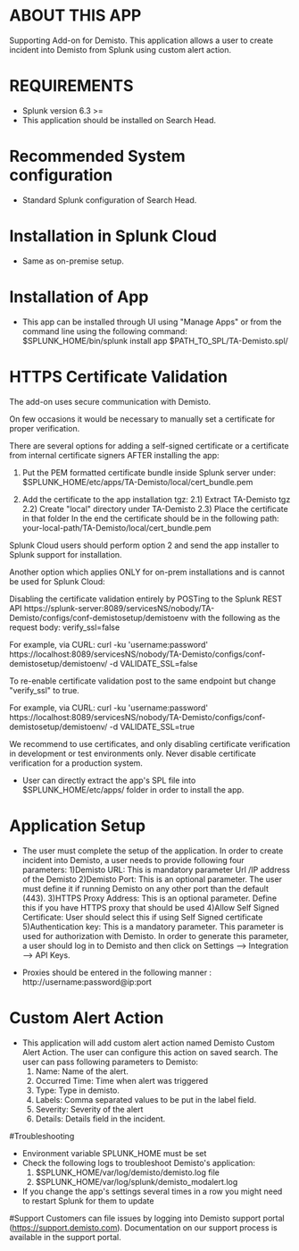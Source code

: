 
# ABOUT THIS APP

Supporting Add-on for Demisto. This application allows a user to create incident into Demisto from Splunk using custom alert action.


# REQUIREMENTS

* Splunk version 6.3 >=
* This application should be installed on Search Head.

# Recommended System configuration
* Standard Splunk configuration of Search Head.

# Installation in Splunk Cloud
* Same as on-premise setup.

# Installation of App

* This app can be installed through UI using "Manage Apps" or from the command line using the following command:
$SPLUNK_HOME/bin/splunk install app $PATH_TO_SPL/TA-Demisto.spl/

# HTTPS Certificate Validation

The add-on uses secure communication with Demisto.

On few occasions it would be necessary to manually set a certificate for proper verification.

There are several options for adding a self-signed certificate or a certificate from internal certificate signers AFTER
installing the app:

1) Put the PEM formatted certificate bundle inside Splunk server under:
$SPLUNK_HOME/etc/apps/TA-Demisto/local/cert_bundle.pem

2) Add the certificate to the app installation tgz:
    2.1) Extract TA-Demisto tgz
    2.2) Create "local" directory under TA-Demisto
    2.3) Place the certificate in that folder
    In the end the certificate should be in the following path:
    your-local-path/TA-Demisto/local/cert_bundle.pem

Splunk Cloud users should perform option 2 and send the app installer to Splunk support for installation.

Another option which applies ONLY for on-prem installations and is cannot be used for Splunk Cloud:

Disabling the certificate validation entirely by POSTing to the Splunk REST API
https://splunk-server:8089/servicesNS/nobody/TA-Demisto/configs/conf-demistosetup/demistoenv
with the following as the request body:
verify_ssl=false

For example, via CURL:
curl -ku 'username:password' https://localhost:8089/servicesNS/nobody/TA-Demisto/configs/conf-demistosetup/demistoenv/ -d VALIDATE_SSL=false

To re-enable certificate validation post to the same endpoint but change "verify_ssl" to true.

For example, via CURL:
curl -ku 'username:password' https://localhost:8089/servicesNS/nobody/TA-Demisto/configs/conf-demistosetup/demistoenv/ -d VALIDATE_SSL=true

We recommend to use certificates, and only disabling certificate verification in development
or test environments only. Never disable certificate verification for a production system.

* User can directly extract the app's SPL file into $SPLUNK_HOME/etc/apps/ folder in order to install the app.

# Application Setup
* The user must complete the setup of the application. In order to create incident into Demisto, a user needs to provide following four parameters:
    1)Demisto URL: This is mandatory parameter Url /IP address of the Demisto
    2)Demisto Port: This is an optional parameter. The user must define it if running Demisto on any other port than the default (443).
    3)HTTPS Proxy Address: This is an optional parameter. Define this if you have HTTPS proxy that should be used
    4)Allow Self Signed Certificate: User should select this if using Self Signed certificate
    5)Authentication key: This is a mandatory parameter. This parameter is used for authorization with Demisto. In order to generate this parameter,
      a user should log in to Demisto and then click on Settings --> Integration --> API Keys.

* Proxies should be entered in the following manner : http://username:password@ip:port

# Custom Alert Action
* This application will add custom alert action named Demisto Custom Alert Action. The user can configure this action on saved search. The user can pass following parameters to Demisto:
    1) Name: Name of the alert.
    2) Occurred Time: Time when alert was triggered
    3) Type: Type in demisto.
    4) Labels: Comma separated values to be put in the label field.
    5) Severity: Severity of the alert
    6) Details: Details field in the incident.

#Troubleshooting
* Environment variable SPLUNK_HOME must be set
* Check the following logs to troubleshoot Demisto's application:
    1) $SPLUNK_HOME/var/log/demisto/demisto.log file
    2) $SPLUNK_HOME/var/log/splunk/demisto_modalert.log
* If you change the app's settings several times in a row you might need to restart Splunk for them to update

#Support
Customers can file issues by logging into Demisto support portal (https://support.demisto.com).
Documentation on our support process is available in the support portal. 

